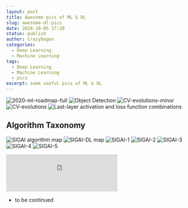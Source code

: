 ```yaml
---
layout: post
title: Awesome pics of ML & DL
slug: awesome-dl-pics
date: 2020-10-05 17:20
status: publish
author: CrazyDogen
categories: 
  - Deep Learning
  - Machine Learning
tags: 
  - Deep Learning
  - Machine Learning
  - pics
excerpt: some useful pics of ML & DL
---
```


![2020-ml-roadmap-full](./pics/2020-ml-roadmap-full.png)
![Object Detection](./pics/ObjectDetection.jpg)
![CV-evolutions-minor](./pics/CV-evolutions-minor.jpg)
![CV-evolutions](./pics/CV-evolutions.jpg)
![Last-layer activation and loss function combinations](./pics/Last-layer-activation-and-loss-function-combinations.png)
## Algorithm Taxonomy
![SIGAI algorithm map](./pics/algorithm-map.png)
![SIGAI-DL map](./pics/SIGAI-content.jpg)
![SIGAI-1](./pics/SIGAI-1.jpg)
![SIGAI-2](./pics/SIGAI-2.jpg)
![SIGAI-3](./pics/SIGAI-3.jpg)
![SIGAI-4](./pics/SIGAI-4.jpg)
![SIGAI-5](./pics/SIGAI-5.png)

<iframe src="http://docs.google.com/gview?url=https://github.com/crazydogen/crazydogen.github.io/tree/master/src/pdfs/super-cheatsheet-deep-learning.pdf&embedded=true" style="width:300px; height:100px;" frameborder="0"></iframe>

*   to be continued
